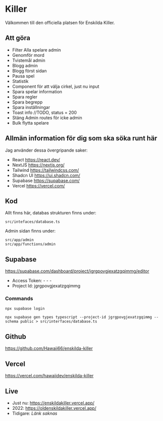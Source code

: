 # Killer

Välkommen till den officiella platsen för Enskilda Killer.

## Att göra

- Filter Alla spelare admin
- Genomför mord
- Tvistemål admin
- Blogg admin
- Blogg först sidan
- Pausa spel
- Statistik
- Component för att välja cirkel, just nu input
- Spara spelar information
- Spara regler
- Spara begrepp
- Spara inställningar
- Toast info //TODO, status = 200
- Stäng Admin routes för icke admin
- Bulk flytta spelare

## Allmän information för dig som ska söka runt här

Jag använder dessa övergripande saker:

- React https://react.dev/
- NextJS https://nextjs.org/
- Tailwind https://tailwindcss.com/
- Shadcn UI https://ui.shadcn.com/
- Supabase https://supabase.com/
- Vercel https://vercel.com/

## Kod

Allt finns här, databas strukturen finns under:

```
src/intefaces/database.ts
```

Admin sidan finns under:

```
src/app/admin
src/app/functions/admin
```

## Supabase

https://supabase.com/dashboard/project/jgrgpovgjexatzgqimmg/editor

- Access Token: - - -
- Project Id: jgrgpovgjexatzgqimmg

### Commands

```
npx supabase login
```

```
npx supabase gen types typescript --project-id jgrgpovgjexatzgqimmg --schema public > src/interfaces/database.ts
```

## Github

https://github.com/Hawaii66/enskilda-killer

## Vercel

https://vercel.com/hawaiidev/enskilda-killer

## Live

- Just nu: https://enskildakiller.vercel.app/
- 2022: https://oldenskildakiller.vercel.app/
- Tidigare: <i>Länk saknas</i>
